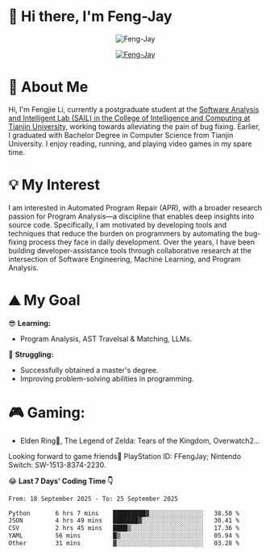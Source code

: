 # 🌟 Hi there, I'm Feng-Jay 

<p align="center"> <img src="https://komarev.com/ghpvc/?username=Feng-Jay&label=Profile%20views&color=0e75b6&style=flat" alt="Feng-Jay" /> </p>


<p align="center"> <a href="https://github.com/ryo-ma/github-profile-trophy"><img src="https://trophygh.kolioaris.xyz/?username=Feng-Jay&row=1&column=8&margin-w=15&margin-h=15" alt="Feng-Jay" /></a> </p>

# 👋 About Me

Hi, I'm Fengjie Li, currently a postgraduate student at the [Software Analysis and Intelligent Lab (SAIL) in the College of Intelligence and Computing at Tianjin University](https://tjusail.github.io/), working towards alleviating the pain of bug fixing. Earlier, I graduated with Bachelor Degree in Computer Science from Tianjin University. I enjoy reading, running, and playing video games in my spare time.

# 💡 My Interest

I am interested in Automated Program Repair (APR), with a broader research passion for Program Analysis—a discipline that enables deep insights into source code. Specifically, I am motivated by developing tools and techniques that reduce the burden on programmers by automating the bug-fixing process they face in daily development. Over the years, I have been building developer-assistance tools through collaborative research at the intersection of Software Engineering, Machine Learning, and Program Analysis.

# ⛰️ My Goal

😎 **Learning:**

* Program Analysis, AST Travelsal & Matching, LLMs.

💪 **Struggling:**

* Successfully obtained a master's degree.
* Improving problem-solving abilities in programming.

# 🎮 **Gaming:**

* Elden Ring💍, The Legend of Zelda: Tears of the Kingdom, Overwatch2...

Looking forward to game friends🤗 PlayStation ID: FFengJay; Nintendo Switch: SW-1513-8374-2230.

😂 **Last 7 Days' Coding Time 👇**
<!--START_SECTION:waka-->

```txt
From: 18 September 2025 - To: 25 September 2025

Python       6 hrs 7 mins    █████████▓░░░░░░░░░░░░░░░   38.50 %
JSON         4 hrs 49 mins   ███████▓░░░░░░░░░░░░░░░░░   30.41 %
CSV          2 hrs 45 mins   ████▒░░░░░░░░░░░░░░░░░░░░   17.36 %
YAML         56 mins         █▒░░░░░░░░░░░░░░░░░░░░░░░   05.94 %
Other        31 mins         ▓░░░░░░░░░░░░░░░░░░░░░░░░   03.28 %
```

<!--END_SECTION:waka-->

